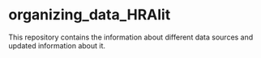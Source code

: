 # organizing_data_HRAlit
This repository contains the information about different data sources and updated information about it.
